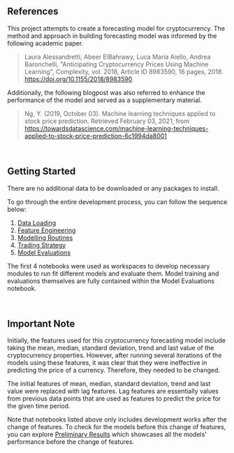 <h2> References </h2>

This project attempts to create a forecasting model for cryptocurrency. The method and approach in building forecasting model was informed by the following academic paper.

>Laura Alessandretti, Abeer ElBahrawy, Luca Maria Aiello, Andrea Baronchelli, "Anticipating Cryptocurrency Prices Using Machine Learning", Complexity, vol. 2018, Article ID 8983590, 16 pages, 2018. https://doi.org/10.1155/2018/8983590


Additionally, the following blogpost was also referred to enhance the performance of the model and served as a supplementary material.

>Ng, Y. (2019, October 03). Machine learning techniques applied to stock price prediction. Retrieved February 03, 2021, from https://towardsdatascience.com/machine-learning-techniques-applied-to-stock-price-prediction-6c1994da8001

<br>
<h2> Getting Started </h2>

There are no additional data to be downloaded or any packages to install.

To go through the entire development process, you can follow the sequence below:
1. [Data Loading](./1.%20Data%20Loading.ipynb)
2. [Feature Engineering](./2.%20Feature%20Engineering.ipynb)
3. [Modelling Routines](./3.%20Modelling%20Routines.ipynb)
4. [Trading Strategy](./4.%20Trading%20Strategy.ipynb)
5. [Model Evaluations](./4.%20Model%20Evaluations.ipynb)

The first 4 notebooks were used as workspaces to develop necessary modules to run fit different models and evaluate them. Model training and evaluations themselves are fully contained within the Model Evaluations notebook. 

<br>
<h2> Important Note </h2>

Initially, the features used for this cryptocurrency forecasting model include taking the mean, median, standard deviation, trend and last value of the cryptocurrency properties. However, after running several iterations of the models using these features, it was clear that they were ineffective in predicting the price of a currency. Therefore, they needed to be changed.

The initial features of mean, median, standard deviation, trend and last value were replaced with lag features. Lag features are essentially values from previous data points that are used as features to predict the price for the given time period. 

Note that notebooks listed above only includes development works after the change of features. To check for the models before this change of features, you can explore [Preliminary Results](./0.%20Preliminary%20Results.ipynb) which showcases all the models' performance before the change of features.
